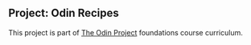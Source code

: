 ## Project: Odin Recipes

This project is part of [The Odin Project](https://www.theodinproject.com/) foundations course curriculum. 